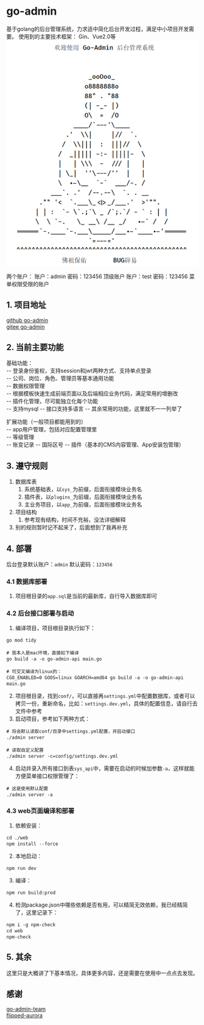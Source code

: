 # go-admin
基于golang的后台管理系统，力求适中简化后台开发过程，满足中小项目开发需要。
使用到的主要技术框架：
Gin、Vue2.0等
![启动](/doc/1.png)

两个账户：
账户：admin 密码：123456  顶级账户
账户：test  密码：123456  菜单权限受限的账户

## 1. 项目地址
[github go-admin](https://github.com/jason-wj/go-admin)  
[gitee go-admin](https://gitee.com/jason-wj/go-admin)

## 2. 当前主要功能
基础功能：   
-- 登录身份鉴权，支持session和jwt两种方式、支持单点登录   
-- 公司、岗位、角色、管理员等基本通用功能  
-- 数据权限管理   
-- 根据模板快速生成前端页面以及后端相应业务代码，满足常用的增删改   
-- 插件化管理，尽可能独立化每个功能   
-- 支持mysql
-- 接口支持多语言
-- 其余常用的功能，这里就不一一列举了

扩展功能（一般项目都能用到的）   
-- app用户管理，包括对应配置管理里   
-- 等级管理   
-- 账变记录
-- 国际区号
-- 插件（基本的CMS内容管理、App安装包管理）

## 3. 遵守规则
1. 数据库表
   1. 系统基础表，以`sys_`为前缀，后面衔接模块业务名
   2. 插件表，以`plugins_`为前缀，后面衔接模块业务名
   3. 主业务项目，以`app_`为前缀，后面衔接模块业务名
2. 项目结构
   1. 参考现有结构，时间不充裕，没法详细解释
3. 别的规则暂时记不起来了，后面想到了我再补充

## 4. 部署
后台登录默认账户：`admin`
默认密码：`123456`

### 4.1 数据库部署
1. 项目根目录的`app.sql`是当前的最新库，自行导入数据库即可

### 4.2 后台接口部署与启动
1. 编译项目，项目根目录执行如下：
```shell
go mod tidy

# 我本人是mac环境，直接如下编译
go build -a -o go-admin-api main.go

# 可交叉编译为linux的：
CGO_ENABLED=0 GOOS=linux GOARCH=amd64 go build -a -o go-admin-api main.go
```
2. 项目根目录，找到`conf/`，可以直接再`settings.yml`中配置数据库，或者可以拷贝一份，重新命名，比如：`settings.dev.yml`，具体的配置信息，请自行去文件中参考
3. 启动项目，参考如下两种方式：
```shell
# 将会默认读取conf/目录中settings.yml配置，并启动接口
./admin server

# 读取自定义配置
./admin server -c=config/settings.dev.yml
```
4. 启动并录入所有接口到表`sys_api`中，需要在启动的时候加参数`-a`，这样就能方便菜单接口权限管理了：
```shell
# 这是使用默认配置
./admin server -a
```

### 4.3 web页面编译和部署
1. 依赖安装：
```shell
cd ./web
npm install --force
```
2. 本地启动：
```shell
npm run dev
```
3. 编译：
```shell
npm run build:prod
```
4. 检测package.json中哪些依赖是否有用，可以精简无效依赖，我已经精简了，这里记录下：
```shell
npm i -g npm-check
cd web
npm-check
```

## 5. 其余
这里只是大概讲了下基本情况，具体更多内容，还是需要在使用中一点点去发现。

## 感谢
[go-admin-team](https://github.com/go-admin-team)  
[flipped-aurora](https://github.com/flipped-aurora)

